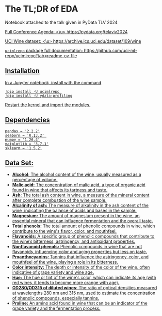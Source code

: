 # The TL;DR of EDA

Notebook attached to the talk given in PyData TLV 2024

<u> Full Conference Agenda: <\u>
https://pydata.org/telaviv2024


<u> UCI Wine dataset: <\u>
https://archive.ics.uci.edu/dataset/109/wine

`ucimlrepo` package full documentation:
https://github.com/uci-ml-repo/ucimlrepo?tab=readme-ov-file


## Installation
In a Jupyter notebook, install with the command 
```
!pip install -U ucimlrepo 
!pip install -U ydata-profiling
```
Restart the kernel and import the modules.

## Dependencies
```
pandas = '2.2.2'
seaborn = '0.13.2' 
numpy = '1.26.4'
matplotlib = '3.7.1'
sklearn = '1.5.2'
```
## Data Set:

* **Alcohol:** The alcohol content of the wine, usually measured as a percentage of volume.
* **Malic acid:** The concentration of malic acid, a type of organic acid found in wine that affects its tartness and taste.
* **Ash:** The total ash content in wine, a measure of the mineral content after complete combustion of the wine sample.
* **Alcalinity of ash:** The measure of alkalinity in the ash content of the wine, indicating the balance of acids and bases in the sample.
* **Magnesium:** The amount of magnesium present in the wine, an essential mineral that can influence fermentation and the overall taste.
* **Total phenols:** The total amount of phenolic compounds in wine, which contribute to the wine's flavor, color, and mouthfeel.
* **Flavanoids:** A specific group of phenolic compounds that contribute to the wine’s bitterness, astringency, and antioxidant properties.
* **Nonflavanoid phenols:** Phenolic compounds in wine that are not flavanoids, influencing color and aging properties but less on taste.
* **Proanthocyanins:** Tannins that influence the astringency, color, and mouthfeel of the wine, playing a role in its bitterness.
* **Color intensity:** The depth or intensity of the color of the wine, often indicative of grape variety and wine age.
* **Hue:** The hue or tint of the wine's color, which can indicate its age (with red wines, it tends to become more orange with age).
* **OD280/OD315 of diluted wines:** The ratio of optical densities measured at wavelengths 280 nm and 315 nm, used to estimate the concentration of phenolic compounds, especially tannins.
* **Proline:** An amino acid found in wine that can be an indicator of the grape variety and the fermentation process.

